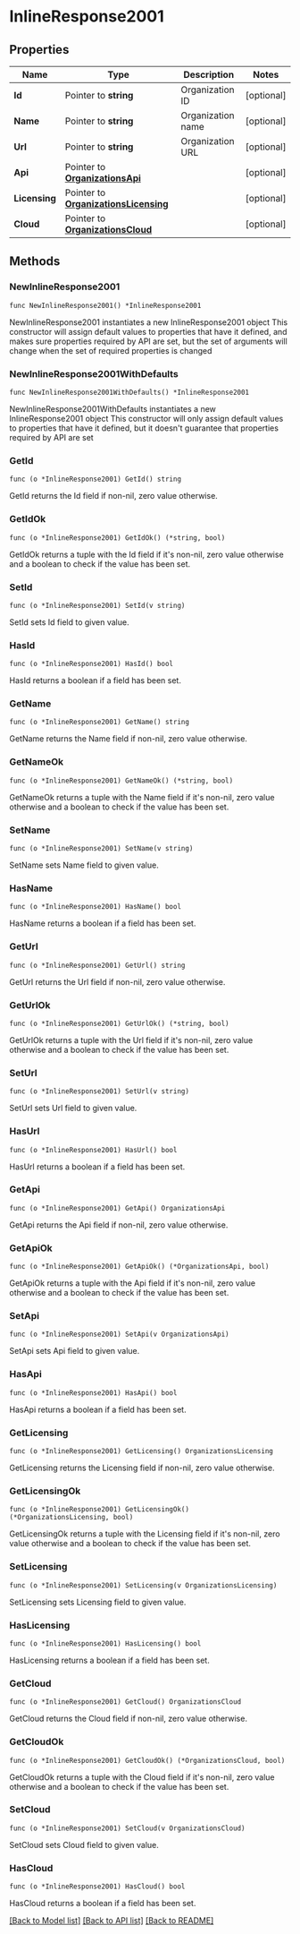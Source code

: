 # InlineResponse2001

## Properties

Name | Type | Description | Notes
------------ | ------------- | ------------- | -------------
**Id** | Pointer to **string** | Organization ID | [optional] 
**Name** | Pointer to **string** | Organization name | [optional] 
**Url** | Pointer to **string** | Organization URL | [optional] 
**Api** | Pointer to [**OrganizationsApi**](OrganizationsApi.md) |  | [optional] 
**Licensing** | Pointer to [**OrganizationsLicensing**](OrganizationsLicensing.md) |  | [optional] 
**Cloud** | Pointer to [**OrganizationsCloud**](OrganizationsCloud.md) |  | [optional] 

## Methods

### NewInlineResponse2001

`func NewInlineResponse2001() *InlineResponse2001`

NewInlineResponse2001 instantiates a new InlineResponse2001 object
This constructor will assign default values to properties that have it defined,
and makes sure properties required by API are set, but the set of arguments
will change when the set of required properties is changed

### NewInlineResponse2001WithDefaults

`func NewInlineResponse2001WithDefaults() *InlineResponse2001`

NewInlineResponse2001WithDefaults instantiates a new InlineResponse2001 object
This constructor will only assign default values to properties that have it defined,
but it doesn't guarantee that properties required by API are set

### GetId

`func (o *InlineResponse2001) GetId() string`

GetId returns the Id field if non-nil, zero value otherwise.

### GetIdOk

`func (o *InlineResponse2001) GetIdOk() (*string, bool)`

GetIdOk returns a tuple with the Id field if it's non-nil, zero value otherwise
and a boolean to check if the value has been set.

### SetId

`func (o *InlineResponse2001) SetId(v string)`

SetId sets Id field to given value.

### HasId

`func (o *InlineResponse2001) HasId() bool`

HasId returns a boolean if a field has been set.

### GetName

`func (o *InlineResponse2001) GetName() string`

GetName returns the Name field if non-nil, zero value otherwise.

### GetNameOk

`func (o *InlineResponse2001) GetNameOk() (*string, bool)`

GetNameOk returns a tuple with the Name field if it's non-nil, zero value otherwise
and a boolean to check if the value has been set.

### SetName

`func (o *InlineResponse2001) SetName(v string)`

SetName sets Name field to given value.

### HasName

`func (o *InlineResponse2001) HasName() bool`

HasName returns a boolean if a field has been set.

### GetUrl

`func (o *InlineResponse2001) GetUrl() string`

GetUrl returns the Url field if non-nil, zero value otherwise.

### GetUrlOk

`func (o *InlineResponse2001) GetUrlOk() (*string, bool)`

GetUrlOk returns a tuple with the Url field if it's non-nil, zero value otherwise
and a boolean to check if the value has been set.

### SetUrl

`func (o *InlineResponse2001) SetUrl(v string)`

SetUrl sets Url field to given value.

### HasUrl

`func (o *InlineResponse2001) HasUrl() bool`

HasUrl returns a boolean if a field has been set.

### GetApi

`func (o *InlineResponse2001) GetApi() OrganizationsApi`

GetApi returns the Api field if non-nil, zero value otherwise.

### GetApiOk

`func (o *InlineResponse2001) GetApiOk() (*OrganizationsApi, bool)`

GetApiOk returns a tuple with the Api field if it's non-nil, zero value otherwise
and a boolean to check if the value has been set.

### SetApi

`func (o *InlineResponse2001) SetApi(v OrganizationsApi)`

SetApi sets Api field to given value.

### HasApi

`func (o *InlineResponse2001) HasApi() bool`

HasApi returns a boolean if a field has been set.

### GetLicensing

`func (o *InlineResponse2001) GetLicensing() OrganizationsLicensing`

GetLicensing returns the Licensing field if non-nil, zero value otherwise.

### GetLicensingOk

`func (o *InlineResponse2001) GetLicensingOk() (*OrganizationsLicensing, bool)`

GetLicensingOk returns a tuple with the Licensing field if it's non-nil, zero value otherwise
and a boolean to check if the value has been set.

### SetLicensing

`func (o *InlineResponse2001) SetLicensing(v OrganizationsLicensing)`

SetLicensing sets Licensing field to given value.

### HasLicensing

`func (o *InlineResponse2001) HasLicensing() bool`

HasLicensing returns a boolean if a field has been set.

### GetCloud

`func (o *InlineResponse2001) GetCloud() OrganizationsCloud`

GetCloud returns the Cloud field if non-nil, zero value otherwise.

### GetCloudOk

`func (o *InlineResponse2001) GetCloudOk() (*OrganizationsCloud, bool)`

GetCloudOk returns a tuple with the Cloud field if it's non-nil, zero value otherwise
and a boolean to check if the value has been set.

### SetCloud

`func (o *InlineResponse2001) SetCloud(v OrganizationsCloud)`

SetCloud sets Cloud field to given value.

### HasCloud

`func (o *InlineResponse2001) HasCloud() bool`

HasCloud returns a boolean if a field has been set.


[[Back to Model list]](../README.md#documentation-for-models) [[Back to API list]](../README.md#documentation-for-api-endpoints) [[Back to README]](../README.md)


